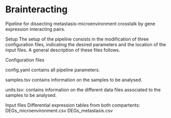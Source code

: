 # Brainteracting
Pipeline for dissecting metastasis-microenvironment crosstalk by gene expression interacting pairs.

Setup The setup of the pipeline consists in the modification of three configuration files, indicating the desired parameters and the location of the input files. A general description of these files follows.

Configuration files

config.yaml contains all pipeline parameters.

samples.tsv contains information on the samples to be analysed.

units.tsv: contains information on the different data files associated to the samples to be analysed.

Input files Differential expression tables from both compartents: DEGs_microenvironment.csv DEGs_metastasis.csv
